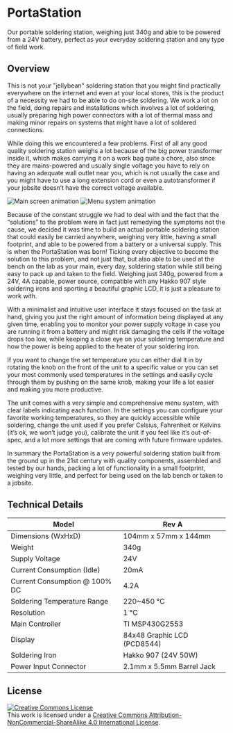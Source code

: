 # PortaStation

Our portable soldering station, weighing just 340g and able to be powered from a 24V battery, perfect as your everyday soldering station and any type of field work.


## Overview

This is not your "jellybean" soldering station that you might find practically everywhere on the internet and even at your local stores, this is the product of a necessity we had to be able to do on-site soldering. We work a lot on the field, doing repairs and installations which involves a lot of soldering, usually preparing high power connectors with a lot of thermal mass and making minor repairs on systems that might have a lot of soldered connections.

While doing this we encountered a few problems. First of all any good quality soldering station weighs a lot because of the big power transformer inside it, which makes carrying it on a work bag quite a chore, also since they are mains-powered and usually single voltage you have to rely on having an adequate wall outlet near you, which is not usually the case and you might have to use a long extension cord or even a autotransformer if your jobsite doesn’t have the correct voltage available.

![Main screen animation](http://innoveworkshop.com/images/products/portastation/mainscreen.gif)     ![Menu system animation](http://innoveworkshop.com/images/products/portastation/menu.gif)

Because of the constant struggle we had to deal with and the fact that the “solutions” to the problem were in fact just remedying the symptoms not the cause, we decided it was time to build an actual portable soldering station that could easily be carried anywhere, weighing very little, having a small footprint, and able to be powered from a battery or a universal supply. This is when the PortaStation was born! Ticking every objective to become the solution to this problem, and not just that, but also able to be used at the bench on the lab as your main, every day, soldering station while still being easy to pack up and taken to the field. Weighing just 340g, powered from a 24V, 4A capable, power source, compatible with any Hakko 907 style soldering irons and sporting a beautiful graphic LCD, it is just a pleasure to work with.

With a minimalist and intuitive user interface it stays focused on the task at hand, giving you just the right amount of information being displayed at any given time, enabling you to monitor your power supply voltage in case you are running it from a battery and might risk damaging the cells if the voltage drops too low, while keeping a close eye on your soldering temperature and how the power is being applied to the heater of your soldering iron.

If you want to change the set temperature you can either dial it in by rotating the knob on the front of the unit to a specific value or you can set your most commonly used temperatures in the settings and easily cycle through them by pushing on the same knob, making your life a lot easier and making you more productive.

The unit comes with a very simple and comprehensive menu system, with clear labels indicating each function. In the settings you can configure your favorite working temperatures, so they are quickly accessible while soldering, change the unit used if you prefer Celsius, Fahrenheit or Kelvins (it’s ok, we won’t judge you), calibrate the unit if you feel like it’s out-of-spec, and a lot more settings that are coming with future firmware updates.

In summary the PortaStation is a very powerful soldering station built from the ground up in the 21st century with quality components, assembled and tested by our hands, packing a lot of functionality in a small footprint, weighing very little, and perfect for being used on the lab bench or taken to a jobsite.


## Technical Details

| Model | Rev A |
| --- | --- |
| Dimensions (WxHxD) | 104mm x 57mm x 144mm |
| Weight | 340g |
| Supply Voltage | 24V |
| Current Consumption (Idle) | 20mA |
| Current Consumption @ 100% DC | 4.2A |
| Soldering Temperature Range | 220~450 °C |
| Resolution | 1 °C |
| Main Controller | TI MSP430G2553 |
| Display | 84x48 Graphic LCD (PCD8544) |
| Soldering Iron | Hakko 907 (24V 50W) |
| Power Input Connector | 2.1mm x 5.5mm Barrel Jack |


## License

<a rel="license" href="http://creativecommons.org/licenses/by-nc-sa/4.0/"><img alt="Creative Commons License" style="border-width:0" src="https://i.creativecommons.org/l/by-nc-sa/4.0/88x31.png" /></a><br />This work is licensed under a <a rel="license" href="http://creativecommons.org/licenses/by-nc-sa/4.0/">Creative Commons Attribution-NonCommercial-ShareAlike 4.0 International License</a>.